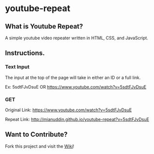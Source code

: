 # youtube-repeat

## What is Youtube Repeat?
A simple youtube video repeater written in HTML, CSS, and JavaScript.

## Instructions.
### Text Input
The input at the top of the page will take in either an ID or a full link.

Ex: 5sdtFJvDsuE OR https://www.youtube.com/watch?v=5sdtFJvDsuE


### GET
Original Link: https://www.youtube.com/watch?v=5sdtFJvDsuE

Repeat Link: http://mianuddin.github.io/youtube-repeat?v=5sdtFJvDsuE

## Want to Contribute?
Fork this project and visit the [Wiki](https://github.com/mianuddin/youtube-repeat/wiki)!
